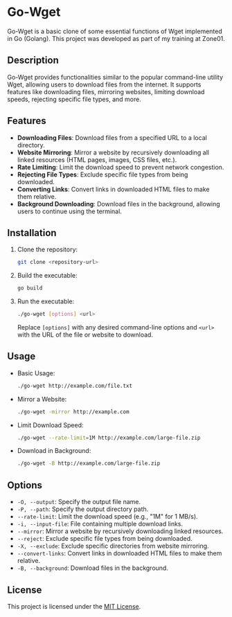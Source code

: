 # Go-Wget

Go-Wget is a basic clone of some essential functions of Wget implemented in Go (Golang). This project was developed as part of my training at Zone01.

## Description

Go-Wget provides functionalities similar to the popular command-line utility Wget, allowing users to download files from the internet. It supports features like downloading files, mirroring websites, limiting download speeds, rejecting specific file types, and more.

## Features

- **Downloading Files**: Download files from a specified URL to a local directory.
- **Website Mirroring**: Mirror a website by recursively downloading all linked resources (HTML pages, images, CSS files, etc.).
- **Rate Limiting**: Limit the download speed to prevent network congestion.
- **Rejecting File Types**: Exclude specific file types from being downloaded.
- **Converting Links**: Convert links in downloaded HTML files to make them relative.
- **Background Downloading**: Download files in the background, allowing users to continue using the terminal.

## Installation

1. Clone the repository:

   ```bash
   git clone <repository-url>
   ```

2. Build the executable:

   ```bash
   go build
   ```

3. Run the executable:

   ```bash
   ./go-wget [options] <url>
   ```

   Replace `[options]` with any desired command-line options and `<url>` with the URL of the file or website to download.

## Usage

- Basic Usage:

  ```bash
  ./go-wget http://example.com/file.txt
  ```

- Mirror a Website:

  ```bash
  ./go-wget -mirror http://example.com
  ```

- Limit Download Speed:

  ```bash
  ./go-wget --rate-limit=1M http://example.com/large-file.zip
  ```

- Download in Background:

  ```bash
  ./go-wget -B http://example.com/large-file.zip
  ```

## Options

- `-O, --output`: Specify the output file name.
- `-P, --path`: Specify the output directory path.
- `--rate-limit`: Limit the download speed (e.g., "1M" for 1 MB/s).
- `-i, --input-file`: File containing multiple download links.
- `--mirror`: Mirror a website by recursively downloading linked resources.
- `--reject`: Exclude specific file types from being downloaded.
- `-X, --exclude`: Exclude specific directories from website mirroring.
- `--convert-links`: Convert links in downloaded HTML files to make them relative.
- `-B, --background`: Download files in the background.

## License

This project is licensed under the [MIT License](LICENSE).
